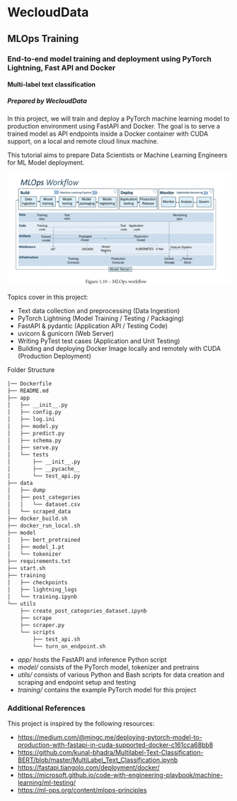 # WecloudData
## MLOps Training
### End-to-end model training and deployment using PyTorch Lightning, Fast API and Docker
#### Multi-label text classification
##### Prepared by WecloudData

In this project, we will train and deploy a PyTorch machine learning model to production environment using FastAPI and Docker. The goal is to serve a trained model as API endpoints inside a Docker container with CUDA support, on a local and remote cloud linux machine. 

This tutorial aims to prepare Data Scientists or Machine Learning Engineers for ML Model deployment.

![MLOps Workflow](resources/mlops_workflow.png)

Topics cover in this project:

- Text data collection and preprocessing (Data Ingestion)
- PyTorch Lightning (Model Training / Testing / Packaging)
- FastAPI & pydantic (Application API / Testing Code)
- uvicorn & gunicorn (Web Server)
- Writing PyTest test cases (Application and Unit Testing)
- Building and deploying Docker Image locally and remotely with CUDA (Production Deployment)

Folder Structure
```
|── Dockerfile
├── README.md
├── app
│   ├── __init__.py
│   ├── config.py
│   ├── log.ini
│   ├── model.py
│   ├── predict.py
│   ├── schema.py
│   ├── serve.py
│   └── tests
│       ├── __init__.py
│       ├── __pycache__
│       └── test_api.py
├── data
│   ├── dump
│   ├── post_categories
│   │   └── dataset.csv
│   └── scraped_data
├── docker_build.sh
├── docker_run_local.sh
├── model
│   ├── bert_pretrained
│   ├── model_1.pt
│   └── tokenizer
├── requirements.txt
├── start.sh
├── training
│   ├── checkpoints
│   ├── lightning_logs
│   └── training.ipynb
└── utils
    ├── create_post_categories_dataset.ipynb
    ├── scrape
    ├── scraper.py
    └── scripts
        ├── test_api.sh
        └── turn_on_endpoint.sh
```
- *app/* hosts the FastAPI and inference Python script
- *model/* consists of the PyTorch model, tokenizer and pretrains
- *utils/* consists of various Python and Bash scripts for data creation and scraping and endpoint setup and testing
- *training/* contains the example PyTorch model for this project

### Additional References
This project is inspired by the following resources:
- https://medium.com/@mingc.me/deploying-pytorch-model-to-production-with-fastapi-in-cuda-supported-docker-c161cca68bb8
- https://github.com/kunal-bhadra/Multilabel-Text-Classification-BERT/blob/master/MultiLabel_Text_Classification.ipynb
- https://fastapi.tiangolo.com/deployment/docker/
- https://microsoft.github.io/code-with-engineering-playbook/machine-learning/ml-testing/
- https://ml-ops.org/content/mlops-principles